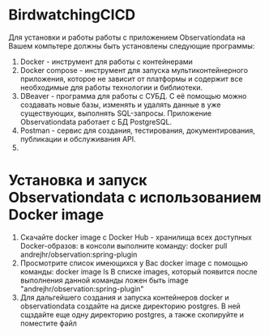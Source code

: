# BirdwatchingCICD
Для установки и работы работы с приложением Observationdata на Вашем компьтере должны быть установлены следующие программы:
1. Docker - инструмент для работы с контейнерами
2. Docker compose - инструмент для запуска мультиконтейнерного приложения, которое не зависит от платформы и содержит все необходимые для работы технологии и библиотеки.
3. DBeaver - программа для работы с СУБД. С её помощью можно создавать новые базы, изменять и удалять данные в уже существующих, выполнять SQL-запросы. Приложение Observationdata работает с БД PostgreSQL.
4. Postman - сервис для создания, тестирования, документирования, публикации и обслуживания API.
5. 
# Установка и запуск Observationdata с использованием Docker image
1. Скачайте docker image с Docker Hub - хранилища всех доступных Docker-образов:
   в консоли выполните команду:
   docker pull andrejhr/observation:spring-plugin
2. Просмотрите список имеющихся у Вас docker image с помощью команды:
   docker image ls
   В списке images, который появится после выполнения данной команды ложен быть image "andrejhr/observation:spring-plugin"
3. Для дальгейшего создания и запуска контейнеров docker и observationdata создайте на диске директорию postgres. В ней сщздайте еще одну директорию postgres, а также скопируйте и поместите файл 



